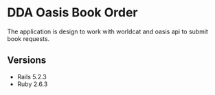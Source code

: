 # DDA Oasis Book Order

The application is design to work with worldcat and oasis api to submit book requests.

## Versions
- Rails 5.2.3
- Ruby  2.6.3
